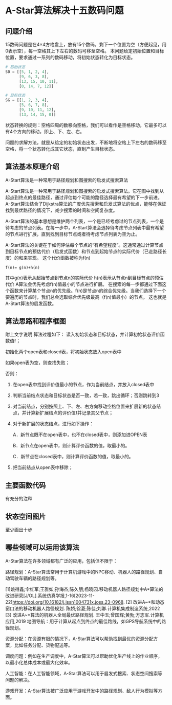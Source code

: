 # A-Star算法解决十五数码问题
## 问题介绍
15数码问题是在4×4方格盘上，放有15个数码，剩下一个位置为空（方便起见，用0表示空），每一空格其上下左右的数码可移至空格。
本问题给定初始位置和目标位置，要求通过一系列的数码移动，将初始状态转化为目标状态。
```python
# 初始状态
S0 = [[5, 1, 2, 4],
      [9, 6, 3, 8],
      [13, 15, 10, 11],
      [0, 14, 7, 12]]

# 目标状态
SG = [[1, 2, 3, 4],
      [5, 6, 7, 8],
      [9, 10, 11, 12],
      [13, 14, 15, 0]]
```
状态转换的规则：空格四周的数移向空格，我们可以看作是空格移动，它最多可以有4个方向的移动，即上、下、左、右。

问题的求解方法，就是从给定的初始状态出发，不断地将空格上下左右的数码移至空格，将一个状态转化成其它状态，直到产生目标状态。
## 算法基本原理介绍
A-Start算法是一种常用于路径规划和图搜索的启发式搜索算法

A-Start算法是一种常用于路径规划和图搜索的启发式搜索算法。它在图中找到从起点到终点的最佳路径，通过评估每个可能的路径选择最有希望的下一步前进。A-Start算法结合了Dijkstra算法的广度优先搜索和启发式算法的优点，能够在保证找到最优路径的情况下，减少搜索的时间和空间复杂度。

A-Start算法的基本思想是维护两个列表，一个是已经考虑过的节点列表，一个是待考虑的节点列表。在每一步中，A-Start算法会选择待考虑节点列表中最有希望的节点进行扩展，直到找到目标节点或者待考虑节点列表为空为止。

A-Start算法的关键在于如何评估每个节点的“有希望程度”。这通常通过计算节点到目标节点的预估代价（启发式函数）和节点到起始节点的实际代价（已走路径长度）的和来实现。
这个代价函数被称为f(n)
```
f(n)= g(n)+h(n)
```
其中g(n)表示从起始节点到节点n的实际代价
h(n)表示从节点n到目标节点的预估代价
A算法会优先考虑f(n)值最小的节点进行扩展。
在搜索的每一步都通过下面这个函数来计算某个节点n的优先级。f(n)是节点n的综合优先级。当我们选择下一个要遍历的节点时，我们总会选取综合优先级最高（f(n)值最小）的节点。
这也就是A-Start算法的启发函数。


## 算法思路和程序框图
附上文字说明
算法过程如下：
读入初始状态和目标状态，并计算初始状态评价函数值f；

初始化两个open表和closed表，将初始状态放入open表中

如果open表为空，则查找失败；

否则： 
1. 在open表中找到评价值最小的节点，作为当前结点，并放入closed表中
2. 判断当前结点状态和目标状态是否一致，若一致，跳出循环；否则跳转到3
3. 对当前结点，分别按照上、下、左、右方向移动空格位置来扩展新的状态结点，并计算新扩展结点的评价值f并记录其父节点； 
4. 对于新扩展的状态结点，进行如下操作： 

    A．新节点既不在open表中，也不在closed表中，则添加进OPEN表

    B．新节点在open表中，则计算评价函数的值，取最小的。 

    C．新节点在closed表中，则计算评价函数的值，取最小的。 
5. 把当前结点从open表中移除；


## 主要函数代码
有充分的注释

## 状态空间图片
至少画出十步

## 哪些领域可以运用该算法

A-Star算法在许多领域都有广泛的应用，包括但不限于：

路径规划：A-Star算法常用于计算机游戏中的NPC移动、机器人的路径规划、自动驾驶车辆的路径规划等。

[1]姚得鑫;伞红军;王雅如;孙海杰;陈久朋;杨晓园.移动机器人路径规划中A*算法的改进研究[J/OL].系统仿真学报,1-16[2023-11-22]https://doi.org/10.16182/j.issn1004731x.joss.23-0968.
[2] 改进A~*和动态窗口法的移动机器人路径规划. 陈娇;徐菱;陈佳;刘卿.计算机集成制造系统,2022
[3] 改进A~*算法的机器人全局最优路径规划. 王中玉;曾国辉;黄勃;方志军.计算机应用,2019
地图导航：用于计算从起点到终点的最佳路线，如GPS导航系统中的路径规划。

资源分配：在资源有限的情况下，A-Star算法可以帮助找到最优的资源分配方案，比如任务分配、货物配送等。

调度问题：例如在生产调度中，A-Star算法可以帮助优化生产线上的作业顺序，以最小化总体成本或最大化效率。

人工智能：在人工智能领域，A-Star算法可以用于启发式搜索、状态空间搜索等问题的解决。

游戏开发：A-Star算法被广泛应用于游戏开发中的路径规划、敌人行为模拟等方面。




